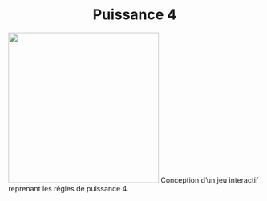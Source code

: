 <h1 align="center" >Puissance 4</h1>

<p alig="center">
  <img src="https://upload.wikimedia.org/wikipedia/commons/thumb/d/dc/Puissance4_01.svg/1181px-Puissance4_01.svg.png" width="300"/>
  Conception d’un jeu interactif reprenant les règles de puissance 4.
</p>
